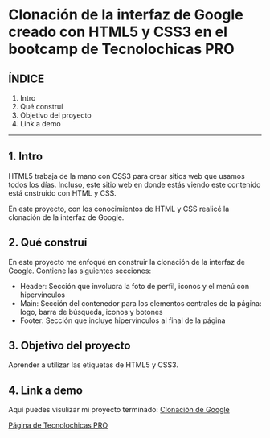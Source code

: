 # Clonación de la interfaz de Google creado con HTML5 y CSS3 en el bootcamp de Tecnolochicas PRO


## ÍNDICE

1. Intro 
2. Qué construí
3. Objetivo del proyecto
4. Link a demo 

****

## 1. Intro
HTML5 trabaja de la mano con CSS3 para crear sitios web que usamos todos los días.
Incluso, este sitio web en donde estás viendo este contenido está cnstruido con HTML y CSS.

En este proyecto, con los conocimientos de HTML y CSS realicé la clonación de la interfaz de Google. 

## 2. Qué construí
En este proyecto me enfoqué en construir la clonación de la interfaz de Google.
Contiene las siguientes secciones:

* Header: Sección que involucra la foto de perfil, iconos y el menú con hipervínculos
* Main: Sección del contenedor para los elementos centrales de la página: logo, barra de búsqueda, iconos y botones 
* Footer: Sección que incluye hipervínculos al final de la página 

## 3. Objetivo del proyecto
Aprender a utilizar las etiquetas de HTML5 y CSS3.

## 4. Link a demo
Aquí puedes visulizar mi proyecto terminado: [Clonación de Google](#)


[Página de Tecnolochicas PRO](https://tecnolochicas.mx/)
